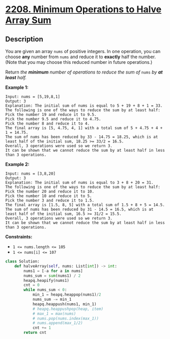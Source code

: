 # [2208. Minimum Operations to Halve Array Sum](https://leetcode.com/problems/minimum-operations-to-halve-array-sum/description/)

## Description


You are given an array `nums` of positive integers. In one operation, you can choose **any** number from `nums` and reduce it to **exactly** half the number. (Note that you may choose this reduced number in future operations.)

Return *the **minimum** number of operations to reduce the sum of* `nums` *by **at least** half.*

**Example 1:**

```
Input: nums = [5,19,8,1]
Output: 3
Explanation: The initial sum of nums is equal to 5 + 19 + 8 + 1 = 33.
The following is one of the ways to reduce the sum by at least half:
Pick the number 19 and reduce it to 9.5.
Pick the number 9.5 and reduce it to 4.75.
Pick the number 8 and reduce it to 4.
The final array is [5, 4.75, 4, 1] with a total sum of 5 + 4.75 + 4 + 1 = 14.75.
The sum of nums has been reduced by 33 - 14.75 = 18.25, which is at least half of the initial sum, 18.25 >= 33/2 = 16.5.
Overall, 3 operations were used so we return 3.
It can be shown that we cannot reduce the sum by at least half in less than 3 operations.

```

**Example 2:**

```
Input: nums = [3,8,20]
Output: 3
Explanation: The initial sum of nums is equal to 3 + 8 + 20 = 31.
The following is one of the ways to reduce the sum by at least half:
Pick the number 20 and reduce it to 10.
Pick the number 10 and reduce it to 5.
Pick the number 3 and reduce it to 1.5.
The final array is [1.5, 8, 5] with a total sum of 1.5 + 8 + 5 = 14.5.
The sum of nums has been reduced by 31 - 14.5 = 16.5, which is at least half of the initial sum, 16.5 >= 31/2 = 15.5.
Overall, 3 operations were used so we return 3.
It can be shown that we cannot reduce the sum by at least half in less than 3 operations.

```

**Constraints:**

- `1 <= nums.length <= 105`
- `1 <= nums[i] <= 107`



```python
class Solution:
    def halveArray(self, nums: List[int]) -> int:
        nums1 = [-a for a in nums]
        nums_sum = sum(nums1) / 2
        heapq.heapify(nums1)
        cnt = 0
        while nums_sum < 0:
            min_1 = heapq.heappop(nums1)/2
            nums_sum -= min_1
            heapq.heappush(nums1, min_1)
            # heapq.heappushpop(heap, item)
            # max_1 = max(nums)
            # nums.pop(nums.index(max_1))
            # nums.append(max_1/2)
            cnt += 1
        return cnt


```